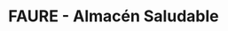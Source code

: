 ---
title: "FAURE - Almacén Saludable"
url: /ciudad-autonoma-de-buenos-aires/faure-almacen-saludable/
shop: Supermarkt
---